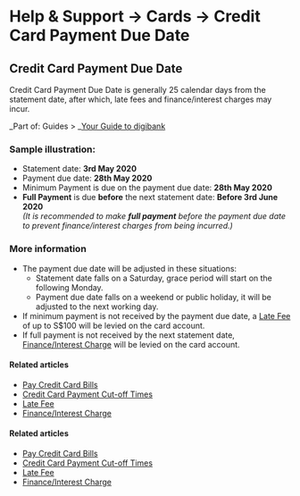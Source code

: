 # Help & Support -> Cards -> Credit Card Payment Due Date

## Credit Card Payment Due Date

Credit Card Payment Due Date is generally 25 calendar days from the statement date, after which, late fees and finance/interest charges may incur.

_Part of: Guides > _[Your Guide to digibank](https://www.dbs.com.sg/personal/support/guide-ibanking.html)

  


### Sample illustration:

  * Statement date: **3rd May 2020**
  * Payment due date: **28th May 2020**
  * Minimum Payment is due on the payment due date: **28th May 2020**
  * **Full Payment** is due **before** the next statement date: **Before 3rd June 2020**  
_(It is recommended to make **full payment** before the payment due date to prevent finance/interest charges from being incurred.)_



### More information

  * The payment due date will be adjusted in these situations: 
    * Statement date falls on a Saturday, grace period will start on the following Monday.
    * Payment due date falls on a weekend or public holiday, it will be adjusted to the next working day.
  * If minimum payment is not received by the payment due date, a [Late Fee](https://www.dbs.com.sg/personal/support/card-charges-and-fees-late-fee.html) of up to S$100 will be levied on the card account.
  * If full payment is not received by the next statement date, [Finance/Interest Charge](https://www.dbs.com.sg/personal/support/card-charges-and-fees-finance-charge.html) will be levied on the card account.



#### Related articles

  * [Pay Credit Card Bills](https://www.dbs.com.sg/personal/support/card-payment-pay-credit-card-bills.html)
  * [Credit Card Payment Cut-off Times](https://www.dbs.com.sg/personal/support/card-payment-cut-off-times.html)
  * [Late Fee](https://www.dbs.com.sg/personal/support/card-charges-and-fees-late-fee.html)
  * [Finance/Interest Charge](https://www.dbs.com.sg/personal/support/card-charges-and-fees-finance-charge.html)



#### Related articles

  * [Pay Credit Card Bills](https://www.dbs.com.sg/personal/support/card-payment-pay-credit-card-bills.html)
  * [Credit Card Payment Cut-off Times](https://www.dbs.com.sg/personal/support/card-payment-cut-off-times.html)
  * [Late Fee](https://www.dbs.com.sg/personal/support/card-charges-and-fees-late-fee.html)
  * [Finance/Interest Charge](https://www.dbs.com.sg/personal/support/card-charges-and-fees-finance-charge.html)


